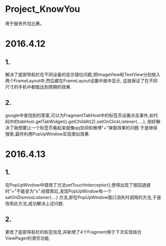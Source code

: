 # Project_KnowYou
用于服务外包比赛。
# 2016.4.12
## 1.
解决了底部导航栏在不同设备的显示错位问题,把ImageView和TextView分别放入两个FrameLayout中,然后都在FrameLayout设置中居中显示,
这就保证了在不同尺寸的手机中都能达到预期的效果.
## 2.
google中查找到的答案,可以为FragmentTabHost中的标签页设置点击事件,如代码中的tabHost.getTabWidget().getChildAt(2).setOnClickListener(.....),
刚好解决了我想要让一个标签页看起来就像qq空间和微博"+"弹窗效果的问题.于是继续搜索,最终利用PopUpWindow实现类似效果.
# 2016.4.13
## 1.
在PopUpWindow中错用了方法setTouchInterceptor(),使得出现了按回退键时"+"不能变为"x".经摸索后,发现PopUpWindow有一个setOnDismissListener(....)
方法,即在PopUpWindow窗口消失时调用的方法,于是改用此方法,成功解决上述问题.
## 2.
更改了底部导航栏的标签信息,并新增了4个Fragment用于下次实现结合ViewPager的滑页功能.

